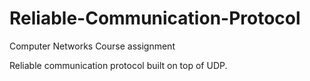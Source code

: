 # Reliable-Communication-Protocol

Computer Networks Course assignment 

Reliable communication protocol built on top of UDP.
